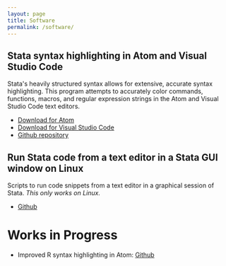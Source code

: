 ```yaml
---
layout: page
title: Software
permalink: /software/
---
```



## Stata syntax highlighting in Atom and Visual Studio Code

Stata's heavily structured syntax allows for extensive, accurate syntax highlighting. This program attempts to accurately color commands, functions, macros, and regular expression strings in the Atom and Visual Studio Code text editors.
- [Download for Atom](https://atom.io/packages/language-stata)
- [Download for Visual Studio Code](https://marketplace.visualstudio.com/items?itemName=kylebarron.stata-enhanced)
- [Github repository](https://github.com/kylebarron/language-stata)

## Run Stata code from a text editor in a Stata GUI window on Linux

Scripts to run code snippets from a text editor in a graphical session of Stata. _This only works on Linux._
- [Github](https://github.com/kylebarron/stata-autokey)


# Works in Progress

- Improved R syntax highlighting in Atom: [Github](https://github.com/REditorSupport/atom-language-r)
